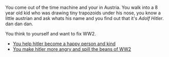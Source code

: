  You come out of the time machine and your in Austria. You walk into a 8 year old kid who was drawing tiny trapozoids under his nose, you know a little austrian and ask whats his name and you find out that it's _Adolf Hitler_. dan dan dan.
 
 You think to yourself and want to fix WW2.
 
 * [You help hitler become a happy person and kind](happy-hitler.md)
 * [You make hitler more angry and spill the beans of WW2](nazi-2017.md)